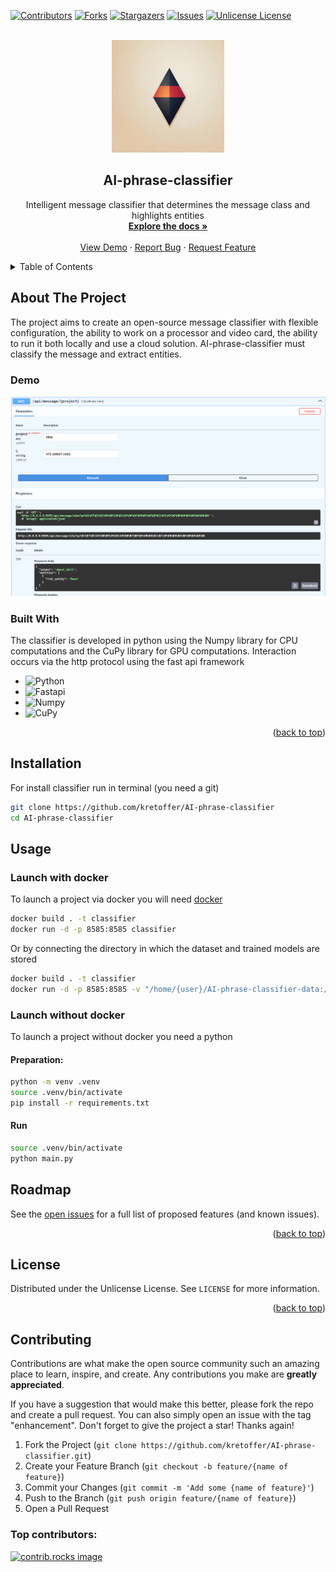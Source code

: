 <a id="readme-top"></a>

[![Contributors][contributors-shield]][contributors-url]
[![Forks][forks-shield]][forks-url]
[![Stargazers][stars-shield]][stars-url]
[![Issues][issues-shield]][issues-url]
[![Unlicense License][license-shield]][license-url]



<!-- PROJECT LOGO -->
<br />
<div align="center">
  <a href="https://github.com/kretoffer/AI-phrase-classifier">
    <img src="./docs/logo.jpg" alt="Logo" width="180" height="180">
  </a>

  <h2 align="center">AI-phrase-classifier</h2>

  <p align="center">
    Intelligent message classifier that determines the message class and highlights entities
    <br />
    <a href="https://github.com/kretoffer/AI-phrase-classifier/tree/main/docs"><strong>Explore the docs »</strong></a>
    <br />
    <br />
    <a href="https://github.com/kretoffer/AI-phrase-classifier">View Demo</a>
    &middot;
    <a href="https://github.com/kretoffer/AI-phrase-classifier/issues/new?labels=bug&template=bug-report---.md">Report Bug</a>
    &middot;
    <a href="https://github.com/kretoffer/AI-phrase-classifier/issues/new?labels=enhancement&template=feature-request---.md">Request Feature</a>
  </p>
</div>



<!-- TABLE OF CONTENTS -->
<details>
  <summary>Table of Contents</summary>
  <ol>
    <li>
      <a href="#about-the-project">About The Project</a>
      <ul>
        <li><a href="#built-with">Built With</a></li>
      </ul>
    </li>
    <li><a href="#roadmap">Roadmap</a></li>
    <li><a href="#license">License</a></li>
    <li><a href="#contributing">Contributing</a></li>
  </ol>
</details>



<!-- ABOUT THE PROJECT -->
## About The Project
The project aims to create an open-source message classifier with flexible configuration, the ability to work on a processor and video card, the ability to run it both locally and use a cloud solution. AI-phrase-classifier must classify the message and extract entities.

### Demo
![Demo](./docs/demo.png)

### Built With

The classifier is developed in python using the Numpy library for CPU computations and the CuPy library for GPU computations. Interaction occurs via the http protocol using the fast api framework

* ![Python](https://img.shields.io/badge/python-3670A0?style=for-the-badge&logo=python&logoColor=ffdd54)
* ![Fastapi](https://img.shields.io/badge/fastapi-%23316192.svg?style=for-the-badge&logo=fastapi&logoColor=white)
* ![Numpy](https://img.shields.io/badge/numpy-%23316192.svg?style=for-the-badge&logo=numpy&logoColor=white)
* ![CuPy](https://img.shields.io/badge/cupy-%234ea94b.svg?style=for-the-badge&logo=nvidia&logoColor=white)

<p align="right">(<a href="#readme-top">back to top</a>)</p>


## Installation
For install classifier run in terminal (you need a git)
```sh
git clone https://github.com/kretoffer/AI-phrase-classifier
cd AI-phrase-classifier
```

## Usage
### Launch with docker
To launch a project via docker you will need [docker](https://docs.docker.com/)
```sh
docker build . -t classifier
docker run -d -p 8585:8585 classifier
```
Or by connecting the directory in which the dataset and trained models are stored
```sh
docker build . -t classifier
docker run -d -p 8585:8585 -v "/home/{user}/AI-phrase-classifier-data:/AI-phrase-classifier-data" classifier
```
### Launch without docker
To launch a project without docker you need a python

#### Preparation:
```sh
python -m venv .venv
source .venv/bin/activate
pip install -r requirements.txt
```
#### Run
```sh
source .venv/bin/activate
python main.py
```


<!-- ROADMAP -->
## Roadmap

See the [open issues](https://github.com/kretoffer/AI-phrase-classifier/issues) for a full list of proposed features (and known issues).

<p align="right">(<a href="#readme-top">back to top</a>)</p>



<!-- LICENSE -->
## License

Distributed under the Unlicense License. See `LICENSE` for more information.

<p align="right">(<a href="#readme-top">back to top</a>)</p>



<!-- CONTRIBUTING -->
## Contributing

Contributions are what make the open source community such an amazing place to learn, inspire, and create. Any contributions you make are **greatly appreciated**.

If you have a suggestion that would make this better, please fork the repo and create a pull request. You can also simply open an issue with the tag "enhancement".
Don't forget to give the project a star! Thanks again!

1. Fork the Project (`git clone https://github.com/kretoffer/AI-phrase-classifier.git`)
2. Create your Feature Branch (`git checkout -b feature/{name of feature}`)
3. Commit your Changes (`git commit -m 'Add some {name of feature}'`)
4. Push to the Branch (`git push origin feature/{name of feature}`)
5. Open a Pull Request

### Top contributors:

<a href="https://github.com/kretoffer/AI-phrase-classifier/graphs/contributors">
  <img src="https://contrib.rocks/image?repo=kretoffer/AI-phrase-classifier" alt="contrib.rocks image" />
</a>

<!-- MARKDOWN LINKS & IMAGES -->
<!-- https://www.markdownguide.org/basic-syntax/#reference-style-links -->
[contributors-shield]: https://img.shields.io/github/contributors/kretoffer/AI-phrase-classifier
[contributors-url]: https://github.com/kretoffer/AI-phrase-classifier/graphs/contributors
[forks-shield]: https://img.shields.io/github/forks/kretoffer/AI-phrase-classifier.svg?style=flat
[forks-url]: https://github.com/kretoffer/AI-phrase-classifier/network/members
[stars-shield]: https://img.shields.io/github/stars/kretoffer/AI-phrase-classifier.svg?style=flat
[stars-url]: https://github.com/kretoffer/AI-phrase-classifier/stargazers
[issues-shield]: https://img.shields.io/github/issues/kretoffer/AI-phrase-classifier.svg?style=flat
[issues-url]: https://github.com/kretoffer/AI-phrase-classifier/issues
[license-shield]: https://img.shields.io/github/license/kretoffer/AI-phrase-classifier.svg?style=flat
[license-url]: https://github.com/kretoffer/AI-phrase-classifier/blob/master/LICENSE